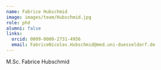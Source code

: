 ```yaml
---
name: Fabrice Hubschmid
image: images/team/Hubschmid.jpg
role: phd
alumni: false
links:
  orcid: 0009-0000-2731-4956
  email: FabriceNicolas.Hubschmid@med.uni-duesseldorf.de
---
```


M.Sc. Fabrice Hubschmid